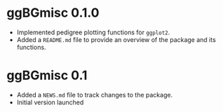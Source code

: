 # ggBGmisc 0.1.0
* Implemented pedigree plotting functions for `ggplot2`.
* Added a `README.md` file to provide an overview of the package and its functions.


# ggBGmisc 0.1

* Added a `NEWS.md` file to track changes to the package.
* Initial version launched
